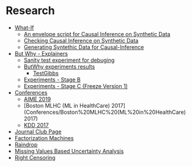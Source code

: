 # Research
- [What-If](What-If)
    - [An envelope script for Causal Inference on Synthetic Data](What-If/An%20envelope%20script%20for%20Causal%20Inference%20on%20Synthetic%20Data)
    - [Checking Causal Inference on Synthetic Data](What-If/Checking%20Causal%20Inference%20on%20Synthetic%20Data)
    - [Generating Syntethic Data for Causal-Inference](What-If/Generating%20Syntethic%20Data%20for%20Causal-Inference)
- [But Why - Explainers](But%20Why%20-%20Explainers)
    - [Sanity test experiment for debuging](But%20Why%20-%20Explainers/Sanity%20test%20experiment%20for%20debuging)
    - [ButWhy experiments results](But%20Why%20-%20Explainers/ButWhy%20experiments%20results)
        - [TestGibbs](But%20Why%20-%20Explainers/ButWhy%20experiments%20results/TestGibbs)
    - [Experiments - Stage B](But%20Why%20-%20Explainers/Experiments%20-%20Stage%20B)
    - [Experiments - Stage C (Freeze Version 1)](But%20Why%20-%20Explainers/Experiments%20-%20Stage%20C%20(Freeze%20Version%201))
- [Conferences](Conferences)
    - [AIME 2019](Conferences/AIME%202019)
    - [Boston MLHC (ML in HealthCare) 2017](Conferences/Boston%20MLHC%20(ML%20in%20HealthCare) 2017)
    - [KDD 2017](Conferences/KDD%202017)
- [Journal Club Page](Journal%20Club%20Page)
- [Factorization Machines](Factorization%20Machines)
- [Raindrop](Raindrop)
- [Missing Values Based Uncertainty Analysis](Missing%20Values%20Based%20Uncertainty%20Analysis)
- [Right Censoring](Right%20Censoring)
